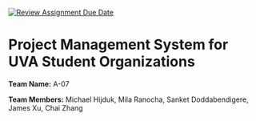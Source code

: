 [![Review Assignment Due Date](https://classroom.github.com/assets/deadline-readme-button-22041afd0340ce965d47ae6ef1cefeee28c7c493a6346c4f15d667ab976d596c.svg)](https://classroom.github.com/a/bknTyRar)
# Project Management System for UVA Student Organizations

__Team Name:__ A-07

__Team Members:__ Michael Hijduk, Mila Ranocha, Sanket Doddabendigere, James Xu, Chai Zhang

